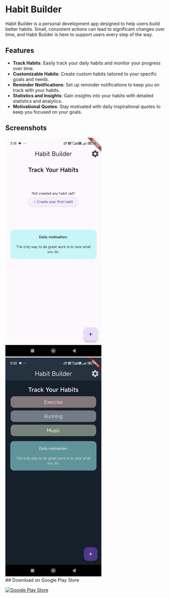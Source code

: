 # Habit Builder

Habit Builder is a personal development app designed to help users build better habits. Small, consistent actions can lead to significant changes over time, and Habit Builder is here to support users every step of the way.

## Features

- **Track Habits**: Easily track your daily habits and monitor your progress over time.
- **Customizable Habits**: Create custom habits tailored to your specific goals and needs.
- **Reminder Notifications**: Set up reminder notifications to keep you on track with your habits.
- **Statistics and Insights**: Gain insights into your habits with detailed statistics and analytics.
- **Motivational Quotes**: Stay motivated with daily inspirational quotes to keep you focused on your goals.

## Screenshots
<div style={{display:flex,flexDirection:row}}>
<img src = 'flutter_01.png' width= 300 />
<img src = 'flutter_02.png' width= 300 style={{marginLeft:100}}/>

</div>
## Download on Google Play Store



[![Google Play Store](https://img.shields.io/badge/Download%20on-Google%70Play-36c637?style=flat-square&logo=google-play&logoColor=white)](https://play.google.com/store/apps/details?id=com.aaronrm.habitbuilder)


